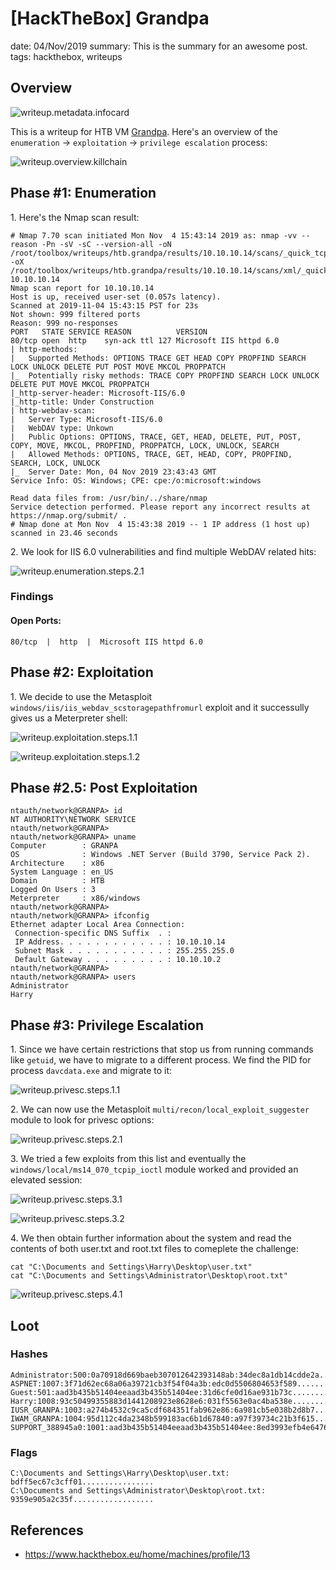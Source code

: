 [HackTheBox] Grandpa
===============
date: 04/Nov/2019
summary: This is the summary for an awesome post.
tags: hackthebox, writeups

## Overview
![writeup.metadata.infocard](/static/files/posts_htb_grandpa/infocard.png)

This is a writeup for HTB VM [Grandpa](https://www.hackthebox.eu/home/machines/profile/13). Here's an overview of the `enumeration` → `exploitation` → `privilege escalation` process:

![writeup.overview.killchain](/static/files/posts_htb_grandpa/killchain.png)

## Phase #1: Enumeration
1\. Here's the Nmap scan result:  
```
# Nmap 7.70 scan initiated Mon Nov  4 15:43:14 2019 as: nmap -vv --reason -Pn -sV -sC --version-all -oN /root/toolbox/writeups/htb.grandpa/results/10.10.10.14/scans/_quick_tcp_nmap.txt -oX /root/toolbox/writeups/htb.grandpa/results/10.10.10.14/scans/xml/_quick_tcp_nmap.xml 10.10.10.14
Nmap scan report for 10.10.10.14
Host is up, received user-set (0.057s latency).
Scanned at 2019-11-04 15:43:15 PST for 23s
Not shown: 999 filtered ports
Reason: 999 no-responses
PORT   STATE SERVICE REASON          VERSION
80/tcp open  http    syn-ack ttl 127 Microsoft IIS httpd 6.0
| http-methods:
|   Supported Methods: OPTIONS TRACE GET HEAD COPY PROPFIND SEARCH LOCK UNLOCK DELETE PUT POST MOVE MKCOL PROPPATCH
|_  Potentially risky methods: TRACE COPY PROPFIND SEARCH LOCK UNLOCK DELETE PUT MOVE MKCOL PROPPATCH
|_http-server-header: Microsoft-IIS/6.0
|_http-title: Under Construction
| http-webdav-scan:
|   Server Type: Microsoft-IIS/6.0
|   WebDAV type: Unkown
|   Public Options: OPTIONS, TRACE, GET, HEAD, DELETE, PUT, POST, COPY, MOVE, MKCOL, PROPFIND, PROPPATCH, LOCK, UNLOCK, SEARCH
|   Allowed Methods: OPTIONS, TRACE, GET, HEAD, COPY, PROPFIND, SEARCH, LOCK, UNLOCK
|_  Server Date: Mon, 04 Nov 2019 23:43:43 GMT
Service Info: OS: Windows; CPE: cpe:/o:microsoft:windows

Read data files from: /usr/bin/../share/nmap
Service detection performed. Please report any incorrect results at https://nmap.org/submit/ .
# Nmap done at Mon Nov  4 15:43:38 2019 -- 1 IP address (1 host up) scanned in 23.46 seconds
```

2\. We look for IIS 6.0 vulnerabilities and find multiple WebDAV related hits:  

![writeup.enumeration.steps.2.1](/static/files/posts_htb_grandpa/screenshot01.png)  

### Findings
#### Open Ports:
```
80/tcp  |  http  |  Microsoft IIS httpd 6.0
```

## Phase #2: Exploitation
1\. We decide to use the Metasploit `windows/iis/iis_webdav_scstoragepathfromurl` exploit and it successully gives us a Meterpreter shell:  

![writeup.exploitation.steps.1.1](/static/files/posts_htb_grandpa/screenshot02.png)  

![writeup.exploitation.steps.1.2](/static/files/posts_htb_grandpa/screenshot03.png)  

## Phase #2.5: Post Exploitation
```
ntauth/network@GRANPA> id
NT AUTHORITY\NETWORK SERVICE
ntauth/network@GRANPA>  
ntauth/network@GRANPA> uname
Computer        : GRANPA
OS              : Windows .NET Server (Build 3790, Service Pack 2).
Architecture    : x86
System Language : en_US
Domain          : HTB
Logged On Users : 3
Meterpreter     : x86/windows
ntauth/network@GRANPA>  
ntauth/network@GRANPA> ifconfig
Ethernet adapter Local Area Connection:
 Connection-specific DNS Suffix  . :
 IP Address. . . . . . . . . . . . : 10.10.10.14
 Subnet Mask . . . . . . . . . . . : 255.255.255.0
 Default Gateway . . . . . . . . . : 10.10.10.2
ntauth/network@GRANPA>  
ntauth/network@GRANPA> users
Administrator
Harry
```

## Phase #3: Privilege Escalation
1\. Since we have certain restrictions that stop us from running commands like `getuid`, we have to migrate to a different process. We find the PID for process `davcdata.exe` and migrate to it:  

![writeup.privesc.steps.1.1](/static/files/posts_htb_grandpa/screenshot04.png)  

2\. We can now use the Metasploit `multi/recon/local_exploit_suggester` module to look for privesc options:  

![writeup.privesc.steps.2.1](/static/files/posts_htb_grandpa/screenshot05.png)  

3\. We tried a few exploits from this list and eventually the `windows/local/ms14_070_tcpip_ioctl` module worked and provided an elevated session:  

![writeup.privesc.steps.3.1](/static/files/posts_htb_grandpa/screenshot06.png)  

![writeup.privesc.steps.3.2](/static/files/posts_htb_grandpa/screenshot07.png)  

4\. We then obtain further information about the system and read the contents of both user.txt and root.txt files to comeplete the challenge:  
```
cat "C:\Documents and Settings\Harry\Desktop\user.txt"
cat "C:\Documents and Settings\Administrator\Desktop\root.txt"
```

![writeup.privesc.steps.4.1](/static/files/posts_htb_grandpa/screenshot08.png)  

## Loot
### Hashes
```
Administrator:500:0a70918d669baeb307012642393148ab:34dec8a1db14cdde2a.................
ASPNET:1007:3f71d62ec68a06a39721cb3f54f04a3b:edc0d5506804653f589................
Guest:501:aad3b435b51404eeaad3b435b51404ee:31d6cfe0d16ae931b73c...............
Harry:1008:93c50499355883d1441208923e8628e6:031f5563e0ac4ba538e................
IUSR_GRANPA:1003:a274b4532c9ca5cdf684351fab962e86:6a981cb5e038b2d8b7.................
IWAM_GRANPA:1004:95d112c4da2348b599183ac6b1d67840:a97f39734c21b3f615.................
SUPPORT_388945a0:1001:aad3b435b51404eeaad3b435b51404ee:8ed3993efb4e6476e..................
```
### Flags
```
C:\Documents and Settings\Harry\Desktop\user.txt: bdff5ec67c3cff01................
C:\Documents and Settings\Administrator\Desktop\root.txt: 9359e905a2c35f..................
```

## References
* <https://www.hackthebox.eu/home/machines/profile/13>  
